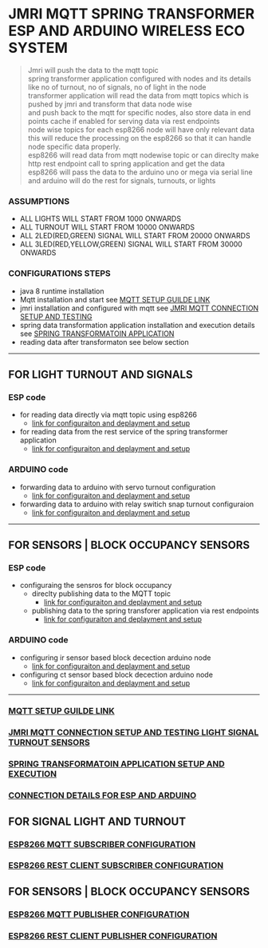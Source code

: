 # JMRI MQTT SPRING TRANSFORMER ESP AND ARDUINO WIRELESS ECO SYSTEM 

> Jmri will push the data to the mqtt topic \
> spring transformer application configured with nodes and its details like no of turnout, no of signals, no of light in the node \
> transformer application will read the data from mqtt topics which is pushed by jmri and transform that data node wise  \
> and push back to the mqtt for specific nodes, also store data in end points cache if enabled for serving data via rest endpoints  \
> node wise topics for each esp8266 node will have only relevant data\
> this will reduce the processing on the esp8266 so that it can handle node specific data properly. \
> esp8266 will read data from mqtt nodewise topic or can direclty make http rest endpoint call to spring application and get the data \
> esp8266 will pass the data to the arduino uno or mega via serial line and arduino will do the rest for signals, turnouts, or lights 


### ASSUMPTIONS 
* ALL LIGHTS WILL START FROM 1000 ONWARDS 
* ALL TURNOUT WILL START FROM 10000 ONWARDS 
* ALL 2LED(RED,GREEN) SIGNAL WILL START FROM 20000 ONWARDS 
* ALL 3LED(RED,YELLOW,GREEN) SIGNAL WILL START FROM 30000 ONWARDS 


### CONFIGURATIONS STEPS 
* java 8 runtime installation 
* Mqtt installation and start see [MQTT SETUP GUILDE LINK ](MQTT-SETUP-README.md)
* jmri installation and configured with mqtt see [JMRI MQTT CONNECTION SETUP AND TESTING ](JMRI-MQTT-SETUP-README.md)
* spring data transformation application installation and execution details see [SPRING TRANSFORMATOIN APPLICATION ](spring-jmri-mqtt-data-transformer/README.md)
* reading data after transformaton see below section 

---

## FOR LIGHT TURNOUT AND SIGNALS 

### ESP code 

* for reading data directly via mqtt topic using esp8266 
	* [link for configuraiton and deplayment and setup ](esp8266-transformation-mqtt-client/README.md)		
* for reading data from the rest service of the spring transformer application 
	* [link for configuraiton and deplayment and setup ](esp8266-transformer-rest-client/README.md)		

### ARDUINO code
* forwarding data to arduino with servo turnout configuration 
	* [link for configuraiton and deplayment and setup ]()		
* forwarding data to arduino with relay switich snap turnout configuraion 
	* [link for configuraiton and deplayment and setup ]()		 

---

## FOR SENSORS | BLOCK OCCUPANCY SENSORS 

### ESP code 
* configuraing the sensros for block occupancy 
	* direclty publishing data to the MQTT topic 
		* [link for configuraiton and deplayment and setup ](esp8266-sensors-mqtt-client/README.md)		
	* publishing data to the spring transforer application via rest endpoints 
		* [link for configuraiton and deplayment and setup ](esp8266-sensor-rest-client/README.md)		

### ARDUINO code 		
* configuring ir sensor based block decection arduino node 
	* [link for configuraiton and deplayment and setup ]()		
* configuring ct sensor based block decection arduino node 		
	* [link for configuraiton and deplayment and setup ]()		

----

### [MQTT SETUP GUILDE LINK ](MQTT-SETUP-README.md)

### [JMRI MQTT CONNECTION SETUP AND TESTING LIGHT SIGNAL TURNOUT SENSORS ](JMRI-MQTT-SETUP-README.md)

### [SPRING TRANSFORMATOIN APPLICATION SETUP AND EXECUTION ](spring-jmri-mqtt-data-transformer/README.md)

### [CONNECTION DETAILS FOR ESP AND ARDUINO ](ESP-ARDUINO-CONNECTON-README.md)


## FOR SIGNAL LIGHT AND TURNOUT 

### [ESP8266 MQTT SUBSCRIBER CONFIGURATION ](esp8266-transformation-mqtt-client/README.md)		

### [ESP8266 REST CLIENT SUBSCRIBER CONFIGURATION ](esp8266-transformer-rest-client/README.md)	


## FOR SENSORS | BLOCK OCCUPANCY SENSORS 

### [ESP8266 MQTT PUBLISHER CONFIGURATION  ](esp8266-sensors-mqtt-client/README.md)	

### [ESP8266 REST CLIENT PUBLISHER CONFIGURATION ](esp8266-sensor-rest-client/README.md)	
